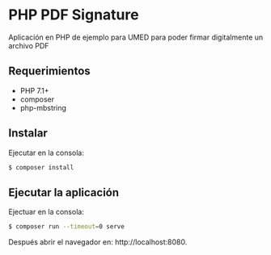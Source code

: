 # PHP PDF Signature

Aplicación en PHP de ejemplo para UMED para poder firmar digitalmente un archivo PDF

## Requerimientos
 * PHP 7.1+
 * composer
 * php-mbstring

## Instalar
Ejecutar en la consola:

```bash
$ composer install
```

## Ejecutar la aplicación
Ejectuar en la consola:

```bash
$ composer run --timeout=0 serve
```

Después abrir el navegador en: http://localhost:8080.